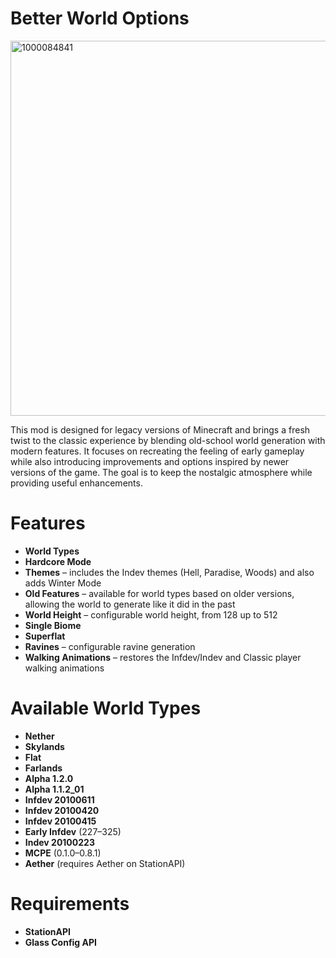 ﻿# Better World Options

<img width="1068" height="600" alt="1000084841" src="https://github.com/user-attachments/assets/2563fe10-5898-4c6f-a7ea-ed8fcba453fe" />

This mod is designed for legacy versions of Minecraft and brings a fresh twist to the classic experience by blending old-school world generation with modern features. It focuses on recreating the feeling of early gameplay while also introducing improvements and options inspired by newer versions of the game. The goal is to keep the nostalgic atmosphere while providing useful enhancements.

# Features
* **World Types**
* **Hardcore Mode**
* **Themes** – includes the Indev themes (Hell, Paradise, Woods) and also adds Winter Mode
* **Old Features** – available for world types based on older versions, allowing the world to generate like it did in the past
* **World Height** – configurable world height, from 128 up to 512
* **Single Biome**
* **Superflat**
* **Ravines** – configurable ravine generation
* **Walking Animations** – restores the Infdev/Indev and Classic player walking animations
# Available World Types
* **Nether**
* **Skylands**
* **Flat**
* **Farlands**
* **Alpha 1.2.0**
* **Alpha 1.1.2_01**
* **Infdev 20100611**
* **Infdev 20100420**
* **Infdev 20100415**
* **Early Infdev** (227–325)  
* **Indev 20100223**  
* **MCPE** (0.1.0–0.8.1)
* **Aether** (requires Aether on StationAPI)
# Requirements
* **StationAPI**
* **Glass Config API**
